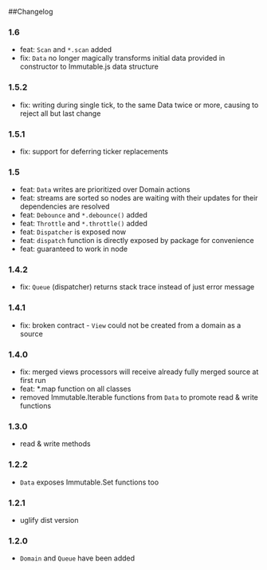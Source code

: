 ##Changelog

### 1.6

- feat: `Scan` and `*.scan` added
- fix: `Data` no longer magically transforms initial data provided in constructor to Immutable.js data structure

### 1.5.2
 
- fix: writing during single tick, to the same Data twice or more, causing to reject all but last change

### 1.5.1

- fix: support for deferring ticker replacements

### 1.5

- feat: `Data` writes are prioritized over Domain actions
- feat: streams are sorted so nodes are waiting with their updates for their dependencies are resolved
- feat: `Debounce` and `*.debounce()` added
- feat: `Throttle` and `*.throttle()` added
- feat: `Dispatcher` is exposed now
- feat: `dispatch` function is directly exposed by package for convenience
- feat: guaranteed to work in node

### 1.4.2

- fix: `Queue` (dispatcher) returns stack trace instead of just error message

### 1.4.1

- fix: broken contract - `View` could not be created from a domain as a source

### 1.4.0

- fix: merged views processors will receive already fully merged source at first run
- feat: *.map function on all classes
- removed Immutable.Iterable functions from `Data` to promote read & write functions

### 1.3.0

- read & write methods

### 1.2.2

- `Data` exposes Immutable.Set functions too

### 1.2.1

- uglify dist version

### 1.2.0

- `Domain` and `Queue` have been added


